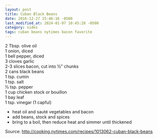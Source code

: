 ```yaml
---
layout: post
title: Cuban Black Beans
date: 2016-12-27 15:46:16 -0500
last_modified_at: 2024-01-07 10:45:28 -0500
category: sides
tags: cuban beans nytimes bacon favorite
---
```

2 Tbsp. olive oil  
1 onion, diced  
1 bell pepper, diced  
3 cloves garlic  
2-3 slices bacon, cut into ½" chunks  
2 cans black beans  
1 tsp. cumin  
1 tsp. salt  
½ tsp. pepper  
1 cup chicken stock or bouillon  
1 bay leaf  
1 tsp. vinegar (1 capful)  

  * heat oil and sauté vegetables and bacon
  * add beans, stock and spices
  * bring to a boil, then reduce heat and simmer until thickened

Source: <http://cooking.nytimes.com/recipes/1013062-cuban-black-beans>
